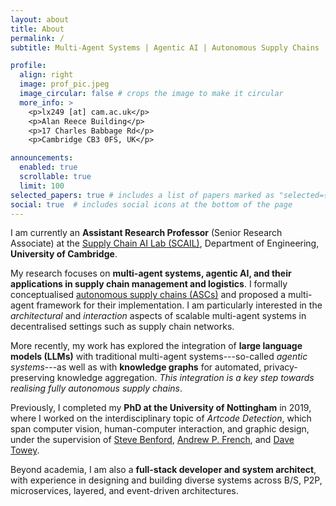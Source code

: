 ```yaml
---
layout: about
title: About
permalink: /
subtitle: Multi-Agent Systems | Agentic AI | Autonomous Supply Chains | Full-Stack Development

profile:
  align: right
  image: prof_pic.jpeg
  image_circular: false # crops the image to make it circular
  more_info: >
    <p>lx249 [at] cam.ac.uk</p>
    <p>Alan Reece Building</p>
    <p>17 Charles Babbage Rd</p>
    <p>Cambridge CB3 0FS, UK</p>

announcements: 
  enabled: true
  scrollable: true
  limit: 100
selected_papers: true # includes a list of papers marked as "selected={true}"
social: true  # includes social icons at the bottom of the page
---
```


I am currently an **Assistant Research Professor** (Senior Research Associate) at the [Supply Chain AI Lab (SCAIL)](https://www.ifm.eng.cam.ac.uk/research/supply-chain-ai-lab/), Department of Engineering, **University of Cambridge**.

My research focuses on **multi-agent systems, agentic AI, and their applications in supply chain management and logistics**. I formally conceptualised [autonomous supply chains (ASCs)](https://www.sciencedirect.com/science/article/pii/S2452414X24001419) and proposed a multi-agent framework for their implementation. I am particularly interested in the *architectural* and *interaction* aspects of scalable multi-agent systems in decentralised settings such as supply chain networks.  

More recently, my work has explored the integration of **large language models (LLMs)** with traditional multi-agent systems---so-called *agentic systems*---as well as with **knowledge graphs** for automated, privacy-preserving knowledge aggregation. 
*This integration is a key step towards realising fully autonomous supply chains*.

Previously, I completed my **PhD at the University of Nottingham** in 2019, where I worked on the interdisciplinary topic of *Artcode Detection*, which span computer vision, human-computer interaction, and graphic design, under the supervision of [Steve Benford](https://stevebenford.com/biography/), [Andrew P. French](https://scholar.google.co.uk/citations?user=SESz4-UAAAAJ&hl=en), and [Dave Towey](https://research.nottingham.edu.cn/en/persons/dave-towey).  

Beyond academia, I am also a **full-stack developer and system architect**, with experience in designing and building diverse systems across B/S, P2P, microservices, layered, and event-driven architectures.



